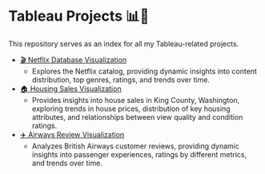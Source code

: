 # Tableau Projects 📊🎨

This repository serves as an index for all my Tableau-related projects.

- [🎬 Netflix Database Visualization](https://github.com/Mohab-DataAnalyst/netflix-data-visualization)
  - Explores the Netflix catalog, providing dynamic insights into content distribution, top genres, ratings, and trends over time.
- [🏠 Housing Sales Visualization](https://github.com/Mohab-DataAnalyst/housing-sales-visualization)
  - Provides insights into house sales in King County, Washington, exploring trends in house prices, distribution of key housing attributes, and relationships between view quality and condition ratings.
- [✈️ Airways Review Visualization](https://github.com/Mohab-DataAnalyst/airways-review-visualization)
  - Analyzes British Airways customer reviews, providing dynamic insights into passenger experiences, ratings by different metrics, and trends over time. 

